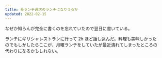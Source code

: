 ```yaml
---
title: 長ランチ週次のランチになりうるか
updated: 2022-02-15
---
```


なぜか知らんが完全に書くのを忘れていたので翌日に書いている。

ランチにギリシャレストランに行って 2h ほど話し込んだ。料理も美味しかったのでもしかしたらここが、月曜ランチをしていたが最近潰れてしまったところの代わりになるかもしれない。
